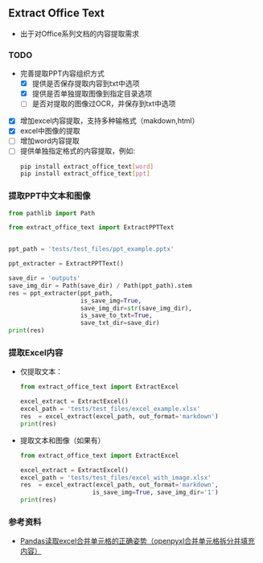 ## Extract Office Text
- 出于对Office系列文档的内容提取需求


### TODO
- 完善提取PPT内容组织方式
  - [x] 提供是否保存提取内容到txt中选项
  - [x] 提供是否单独提取图像到指定目录选项
  - [ ] 是否对提取的图像过OCR，并保存到txt中选项
- [x] 增加excel内容提取，支持多种输格式（makdown,html）
- [x] excel中图像的提取
- [ ] 增加word内容提取
- [ ] 提供单独指定格式的内容提取，例如:
    ```bash
    pip install extract_office_text[word]
    pip install extract_office_text[ppt]
    ```

### 提取PPT中文本和图像
```python
from pathlib import Path

from extract_office_text import ExtractPPTText


ppt_path = 'tests/test_files/ppt_example.pptx'

ppt_extracter = ExtractPPTText()

save_dir = 'outputs'
save_img_dir = Path(save_dir) / Path(ppt_path).stem
res = ppt_extracter(ppt_path,
                    is_save_img=True,
                    save_img_dir=str(save_img_dir),
                    is_save_to_txt=True,
                    save_txt_dir=save_dir)
print(res)
```

### 提取Excel内容
- 仅提取文本：
    ```python
    from extract_office_text import ExtractExcel

    excel_extract = ExtractExcel()
    excel_path = 'tests/test_files/excel_example.xlsx'
    res  = excel_extract(excel_path, out_format='markdown')
    print(res)
    ```
- 提取文本和图像（如果有）
    ```python
    from extract_office_text import ExtractExcel

    excel_extract = ExtractExcel()
    excel_path = 'tests/test_files/excel_with_image.xlsx'
    res  = excel_extract(excel_path, out_format='markdown',
                        is_save_img=True, save_img_dir='1')
    print(res)
    ```

### 参考资料
- [Pandas读取excel合并单元格的正确姿势（openpyxl合并单元格拆分并填充内容）](https://blog.51cto.com/u_11466419/6100833)